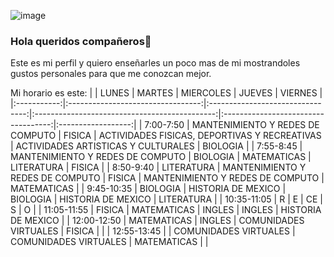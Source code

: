 ![image](https://user-images.githubusercontent.com/99784178/154790339-a73384f3-0ebe-4821-818a-d899e8786322.png)

### Hola queridos compañeros👋

Este es mi perfil y quiero enseñarles un poco mas de mi mostrandoles gustos personales para que me conozcan mejor.

<!--
**AlexisTJMX/AlexisTJMX** is a ✨ _special_ ✨ repository because its `README.md` (this file) appears on your GitHub profile.

Here are some ideas to get you started:

- 🔭 I’m currently working on ...
- 🌱 I’m currently learning ...
- 👯 I’m looking to collaborate on ...
- 🤔 I’m looking for help with ...
- 💬 Ask me about ...
- 📫 How to reach me: ...
- 😄 Pronouns: ...
- ⚡ Fun fact: ...
-->

Mi horario es este:
|             |               LUNES               |              MARTES              |                   MIERCOLES                   |                JUEVES               |       VIERNES      |
|:-----------:|:---------------------------------:|:--------------------------------:|:---------------------------------------------:|:-----------------------------------:|:------------------:|
|  7:00-7:50  | MANTENIMIENTO Y  REDES DE COMPUTO |              FISICA              | ACTIVIDADES FISICAS, DEPORTIVAS Y RECREATIVAS | ACTIVIDADES ARTISTICAS Y CULTURALES |      BIOLOGIA      |
|  7:55-8:45  | MANTENIMIENTO Y  REDES DE COMPUTO |             BIOLOGIA             |                  MATEMATICAS                  |              LITERATURA             |       FISICA       |
|  8:50-9:40  |             LITERATURA            | MANTENIMIENTO Y REDES DE COMPUTO |                     FISICA                    |   MANTENIMIENTO Y REDES DE COMPUTO  |     MATEMATICAS    |
|  9:45-10:35 |              BIOLOGIA             |        HISTORIA DE MEXICO        |                    BIOLOGIA                   |          HISTORIA DE MEXICO         |     LITERATURA     |
| 10:35-11:05 |                 R                 |                 E                |                       CE                      |                  S                  |          O         |
| 11:05-11:55 |               FISICA              |            MATEMATICAS           |                     INGLES                    |                INGLES               | HISTORIA DE MEXICO |
| 12:00-12:50 |            MATEMATICAS            |              INGLES              |             COMUNIDADES VIRTUALES             |                FISICA               |                    |
| 12:55-13:45 |                                   |      COMUNIDADES  VIRTUALES      |             COMUNIDADES VIRTUALES             |             MATEMATICAS             |                    |
